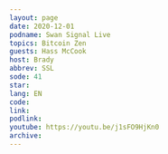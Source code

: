 ```yaml
---
layout: page
date: 2020-12-01
podname: Swan Signal Live
topics: Bitcoin Zen
guests: Hass McCook
host: Brady
abbrev: SSL
sode: 41
star: 
lang: EN
code: 
link: 
podlink: 
youtube: https://youtu.be/j1sFO9HjKn0
archive: 
---
```

